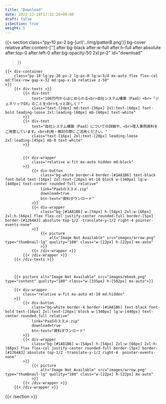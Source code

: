 ```yaml
---
title: "Download"
date: 2022-12-10T17:32:26+09:00
draft: false
isSection: true
weight: 5
---
```


{{< section
    class="py-10 px-2 bg-[url('../img/patterB.png')] bg-cover relative after:content-[''] after:bg-black after:w-full after:h-full after:absolute after:top-0 after:left-0 after:bg-opacity-50 2xl:pr-2"
    id="download"
>}}

    {{< div-container
        class="py-10 lg:py-20 px-2 lg:px-0 lg:w-3/4 mx-auto flex flex-col md:flex-row gap-x-32 md:gap-x-16 relative z-50"
    >}}
        {{< div-texts >}}
            {{< div-text
                text="100万円からはじめられる<br>自社システム構築（PaaS）<br>「ジェネリックDX」のことを<br>もっと詳しく！"
                class="text-[24px] md:text-[36px] 2xl:text-[60px] font-bold leading-loose 2xl:leading-[60px] mb-[60px] text-white"
            >}}
            {{< div-text
                text="自社システム構築（PaaS）についての詳細や、<br>導入事例資料をご用意しています。<br>利用・検討の際にご活用ください。"
                class="text-[16px] 2xl:text-[28px] leading-loose 2xl:leading-[45px] mb-8 text-white"
            >}}


            {{< div-wrapper
                class="relative w-fit mx-auto hidden md:block"
            >}}
                {{< div-button
                    class="bg-white border-4 border-[#1A81B6] text-black font-bold text-[16px] 2xl:text-[26px] mt-10 block w-[340px] lg:w-[440px] text-center rounded-full relative"
                    link="PaaSのススメ.zip"
                    download=true
                    btn-text="資料ダウンロード"
                >}}
                {{< div-wrapper
                    class="bg-[#1A81B6] w-[54px] h-[54px] 2xl:w-[66px] 2xl:h-[66px] flex flex-col justify-center rounded-full border-[5px] border-[#1264A3] absolute top-1/2 -translate-y-1/2 right-4 pointer-events-none"
                >}}
                    {{< picture
                        alt="Image Not Available" src="images/arrow.png" type="thumbnail-lg" quolity="100" class="w-[22px] h-[22px] mx-auto"
                    >}}
                {{< /div-wrapper >}}
            {{< /div-wrapper >}}
        {{< /div-texts >}}



        {{< picture alt="Image Not Available" src="images/ebook.png" type="content" quolity="100" class="w-[335px] h-[502px] mx-auto">}}

        {{< div-wrapper
            class="relative w-fit mx-auto mt-10 md:hidden"
        >}}
            {{< div-button
                class="bg-white border-4 border-[#1A81B6] text-black font-bold text-[16px] 2xl:text-[26px] block w-[340px] lg:w-[440px] text-center rounded-full relative"
                link="PaaSのススメ.zip"
                download=true
                btn-text="資料ダウンロード"
            >}}
            {{< div-wrapper
                class="bg-[#1A81B6] w-[54px] h-[54px] 2xl:w-[66px] 2xl:h-[66px] flex flex-col justify-center rounded-full border-[5px] border-[#1264A3] absolute top-1/2 -translate-y-1/2 right-4  pointer-events-none"
            >}}
                {{< picture
                    alt="Image Not Available" src="images/arrow.png" type="thumbnail-lg" quolity="100" class="w-[22px] h-[22px] mx-auto"
                >}}
            {{< /div-wrapper >}}
        {{< /div-wrapper >}}

{{< /section >}}
